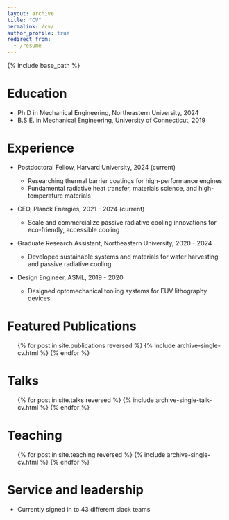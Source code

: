 ```yaml
---
layout: archive
title: "CV"
permalink: /cv/
author_profile: true
redirect_from:
  - /resume
---
```


{% include base_path %}

Education
======
* Ph.D in Mechanical Engineering, Northeastern University, 2024
* B.S.E. in Mechanical Engineering, University of Connecticut, 2019

Experience
======
* Postdoctoral Fellow, Harvard University, 2024 (current)
  * Researching thermal barrier coatings for high-performance engines
  * Fundamental radiative heat transfer, materials science, and high-temperature materials
 
* CEO, Planck Energies, 2021 - 2024 (current)
  * Scale and commercialize passive radiative cooling innovations for eco-friendly, accessible cooling

* Graduate Research Assistant, Northeastern University, 2020 - 2024
  * Developed sustainable systems and materials for water harvesting and passive radiative cooling
 
* Design Engineer, ASML, 2019 - 2020
  * Designed optomechanical tooling systems for EUV lithography devices

  
Featured Publications
======
  <ul>{% for post in site.publications reversed %}
    {% include archive-single-cv.html %}
  {% endfor %}</ul>
  
Talks
======
  <ul>{% for post in site.talks reversed %}
    {% include archive-single-talk-cv.html  %}
  {% endfor %}</ul>
  
Teaching
======
  <ul>{% for post in site.teaching reversed %}
    {% include archive-single-cv.html %}
  {% endfor %}</ul>
  
Service and leadership
======
* Currently signed in to 43 different slack teams
